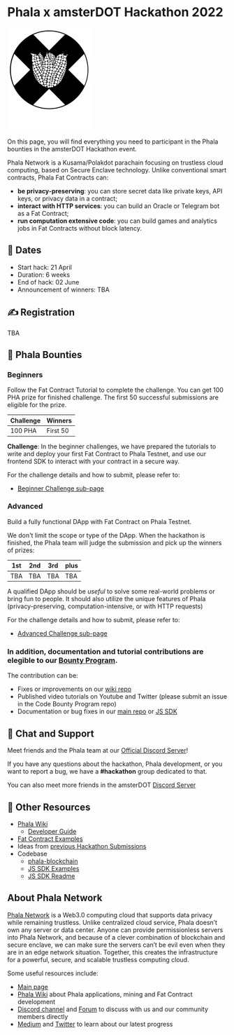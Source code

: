 # Phala x amsterDOT Hackathon 2022

![](assets/Logo-bg.svg)

On this page, you will find everything you need to participant in the Phala bounties in the amsterDOT Hackathon event.

Phala Network is a Kusama/Polakdot parachain focusing on trustless cloud computing, based on Secure Enclave technology. Unlike conventional smart contracts, Phala Fat Contracts can:

- **be privacy-preserving**: you can store secret data like private keys, API keys, or privacy data in a contract;
- **interact with HTTP services**: you can build an Oracle or Telegram bot as a Fat Contract;
- **run computation extensive code**: you can build games and analytics jobs in Fat Contracts without block latency.

## 📅 Dates

- Start hack: 21 April
- Duration: 6 weeks
- End of hack: 02 June
- Announcement of winners: TBA

## ✍️ Registration

TBA

## 🏁 Phala Bounties

### Beginners

Follow the Fat Contract Tutorial to complete the challenge. You can get 100 PHA prize for finished challenge. The first 50 successful submissions are eligible for the prize.

| Challenge | Winners  |
| --------- | -------- |
| 100 PHA   | First 50 |

**Challenge**: In the beginner challenges, we have prepared the tutorials to write and deploy your first Fat Contract to Phala Testnet, and use our frontend SDK to interact with your contract in a secure way.

For the challenge details and how to submit, please refer to:

- [Beginner Challenge sub-page](#TODO)

### Advanced

Build a fully functional DApp with Fat Contract on Phala Testnet.

We don't limit the scope or type of the DApp. When the hackathon is finished, the Phala team will judge the submission and pick up the winners of prizes:

| 1st | 2nd | 3rd | plus |
| --- | --- | --- | ---- |
| TBA | TBA | TBA | TBA  |

A qualified DApp should be _useful_ to solve some real-world problems or bring fun to people. It should also utilize the unique features of Phala (privacy-preserving, computation-intensive, or with HTTP requests)

For the challenge details and how to submit, please refer to:

- [Advanced Challenge sub-page](#TODO)

### **In addition, documentation and tutorial contributions are elegible to our [Bounty Program](https://github.com/Phala-Network/bounty-program).**

The contribution can be:

- Fixes or improvements on our [wiki repo](https://github.com/Phala-Network/phala-wiki-next)
- Published video tutorials on Youtube and Twitter (please submit an issue in the Code Bounty Program repo)
- Documentation or bug fixes in our [main repo](https://github.com/Phala-Network/phala-blockchain) or [JS SDK](https://github.com/Phala-Network/js-sdk)

## 💬 Chat and Support

Meet friends and the Phala team at our [Official Discord Server](https://discord.gg/nJaehCD98Y)!

If you have any questions about the hackathon, Phala development, or you want to report a bug, we have a **#hackathon** group dedicated to that.

You can also meet more friends in the amsterDOT [Discord Server](https://discord.gg/kdMtYw2HBF)

## 🧰 Other Resources

- [Phala Wiki](https://wiki.phala.network)
  - [Developer Guide](https://wiki.phala.network/en-us/build/developer/fat-contract-tutorial/)
- [Fat Contract Examples](https://github.com/Phala-Network/phala-blockchain/tree/master/crates/pink/examples)
- Ideas from [previous Hackathon Submissions](https://github.com/Phala-Network/Encode-Hackathon-2021/issues/21)
- Codebase
    - [phala-blockchain](https://github.com/Phala-Network/phala-blockchain)
    - [JS SDK Examples](https://github.com/Phala-Network/js-sdk/tree/main/packages/example)
    - [JS SDK Readme](https://github.com/Phala-Network/js-sdk/tree/main/packages/sdk)

## About Phala Network

[Phala Network](https://phala.network/) is a Web3.0 computing cloud that supports data privacy while remaining trustless. Unlike centralized cloud service, Phala doesn’t own any server or data center. Anyone can provide permissionless servers into Phala Network, and because of a clever combination of blockchain and secure enclave, we can make sure the servers can’t be evil even when they are in an edge network situation. Together, this creates the infrastructure for a powerful, secure, and scalable trustless computing cloud.

Some useful resources include:
- [Main page](https://phala.network/)
- [Phala Wiki](https://wiki.phala.network/en-us/general/phala-network/01-phala-network/) about Phala applications, mining and Fat Contract development
- [Discord channel](https://discord.gg/myBmQu5) and [Forum](https://forum.phala.network/) to discuss with us and our community members directly
- [Medium](https://medium.com/phala-network) and [Twitter](https://twitter.com/PhalaNetwork) to learn about our latest progress
